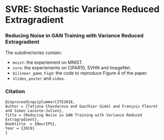 # SVRE: Stochastic Variance Reduced Extragradient
### Reducing Noise in GAN Training with Variance Reduced Extragradient

The subdirectories contain:
- `mnist`: the experiement on MNIST. 
- `svre`: the experiements on CIFAR10, SVHN and ImageNet. 
- `bilinear_game_Fig4`: the code to reproduce Figure 4 of the paper. 
- `slides`, `poster` and `video`.



### Citation
```
@inproceedings{plummerCITE2018,
Author = {Tatjana Chavdarova and Gauthier Gidel and François Fleuret and Simon Lacoste-Julien},
Title = {Reducing Noise in GAN Training with Variance Reduced Extragradient},
Booktitle  = {NeurIPS},
Year = {2019}
}
```